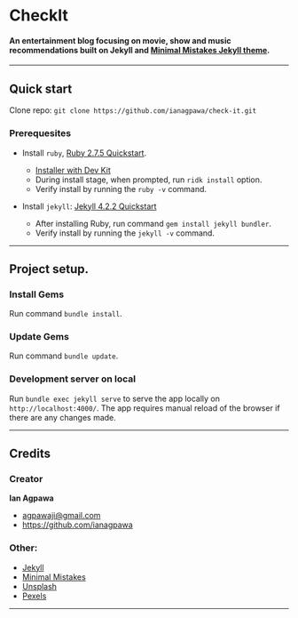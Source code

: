 # CheckIt
#### An entertainment blog  focusing on movie, show and music recommendations built on Jekyll and [Minimal Mistakes Jekyll theme](https://mmistakes.github.io/minimal-mistakes/).

---
## Quick start
Clone repo: `git clone https://github.com/ianagpawa/check-it.git`

### Prerequesites
- Install `ruby`, [Ruby 2.7.5 Quickstart](https://jekyllrb.com/docs/installation/).
   * [Installer with Dev Kit ](https://rubyinstaller.org/downloads/)
   * During install stage, when prompted, run `ridk install` option.
   * Verify install by running the `ruby -v` command.

- Install `jekyll`: [Jekyll 4.2.2 Quickstart](https://jekyllrb.com/docs/)
   * After installing Ruby, run command `gem install jekyll bundler`.
   * Verify install by running the `jekyll -v` command.
---
## Project setup.

### Install Gems
   Run command `bundle install`.
### Update Gems
   Run command `bundle update`.
### Development server on local
   Run `bundle exec jekyll serve` to serve the app locally on `http://localhost:4000/`. The app requires manual reload of the browser if there are any changes made.

---

## Credits

### Creator

**Ian Agpawa**
- agpawaji@gmail.com
- <https://github.com/ianagpawa>

### Other:

- [Jekyll](http://jekyllrb.com/)
- [Minimal Mistakes](https://mmistakes.github.io/minimal-mistakes)
- [Unsplash](https://unsplash.com)
- [Pexels](https://pexels.com)
---
